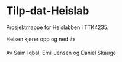 # Tilp-dat-Heislab
Prosjektmappe for Heislabben i TTK4235.

Heisen kjører opp og ned 👍

Av Saim Iqbal, Emil Jensen og Daniel Skauge
